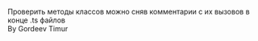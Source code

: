 Проверить методы классов можно сняв комментарии с их вызовов в конце .ts файлов <br />
By Gordeev Timur
